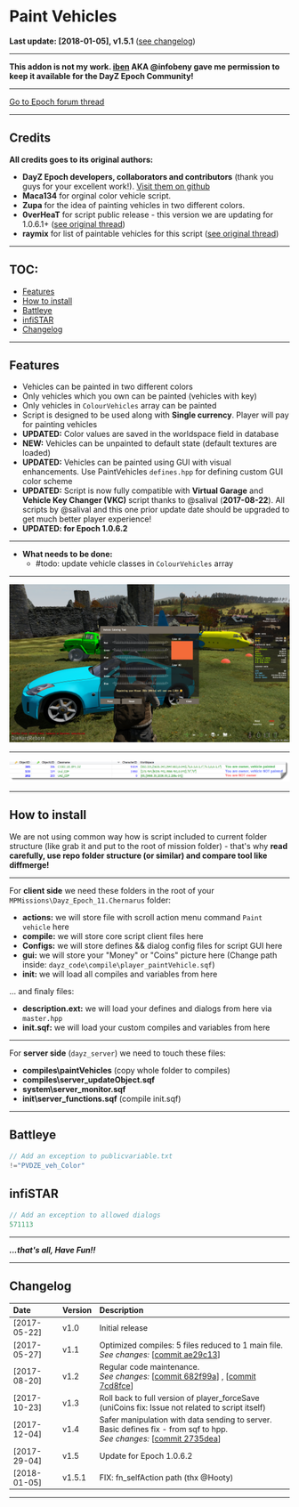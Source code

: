 # Paint Vehicles

**Last update: [2018-01-05], v1.5.1** ([see changelog](#changelog))

---

**This addon is not my work. [iben][originalauthor] AKA @infobeny gave me permission to keep it available for the DayZ Epoch Community!**

---

[Go to Epoch forum thread][scriptthread]

---

## Credits

**All credits goes to its original authors:**

+ **DayZ Epoch developers, collaborators and contributors** (thank you guys for your excellent work!). [Visit them on github][epochdevs]
+ **Maca134** for orginal color vehicle script.
+ **Zupa** for the idea of painting vehicles in two different colors.
+ **0verHeaT** for script public release - this version we are updating for 1.0.6.1+ ([see original thread][overheatthread])
+ **raymix** for list of paintable vehicles for this script ([see original thread][raymixthread])

---

## TOC:
<!-- MarkdownTOC -->

- [Features](#features)
- [How to install](#how-to-install)
- [Battleye](#battleye)
- [infiSTAR](#infistar)
- [Changelog](#changelog)

<!-- /MarkdownTOC -->

---

<a name="features"></a>
## Features

+ Vehicles can be painted in two different colors
+ Only vehicles which you own can be painted (vehicles with key)
+ Only vehicles in `ColourVehicles` array can be painted
+ Script is designed to be used along with **Single currency**. Player will pay for painting vehicles
+ **UPDATED:** Color values are saved in the worldspace field in database
+ **NEW:** Vehicles can be unpainted to default state (default textures are loaded)
+ **UPDATED:** Vehicles can be painted using GUI with visual enhancements. Use PaintVehicles `defines.hpp` for defining custom GUI color scheme
+ **UPDATED:** Script is now fully compatible with **Virtual Garage** and **Vehicle Key Changer (VKC)** script thanks to @salival (**2017-08-22**). All scripts by @salival and this one prior update date should be upgraded to get much better player experience!
+ **UPDATED: for Epoch 1.0.6.2**

---

+ **What needs to be done:**
  + #todo: update vehicle classes in `ColourVehicles` array

---

![Paint Vehicles showcase](Preview/Showcase.png)

---

![Paint Vehicles DB showcase](Preview/db_preview.png)

---

<a name="how-to-install"></a>
## How to install
We are not using common way how is script included to current folder structure (like grab it and put to the root of mission folder) - that's why **read carefully, use repo folder structure (or similar) and compare tool like diffmerge!**

---

For **client side** we need these folders in the root of your `MPMissions\Dayz_Epoch_11.Chernarus` folder:

+ **actions:** we will store file with scroll action menu command `Paint vehicle` here
+ **compile:** we will store core script client files here
+ **Configs:** we will store defines && dialog config files for script GUI here
+ **gui:** we will store your "Money" or "Coins" picture here (Change path inside: `dayz_code\compile\player_paintVehicle.sqf`)
+ **init:** we will load all compiles and variables from here

... and finaly files:

+ **description.ext:** we will load your defines and dialogs from here via `master.hpp` 
+ **init.sqf:** we will load your custom compiles and variables from here

---

For **server side** (`dayz_server`) we need to touch these files:

+ **compiles\paintVehicles** (copy whole folder to compiles)
+ **compiles\server_updateObject.sqf**
+ **system\server_monitor.sqf**
+ **init\server_functions.sqf** (compile init.sqf)

---

<a name="battleye"></a>
## Battleye

```c
// Add an exception to publicvariable.txt
!="PVDZE_veh_Color"
```

<a name="infistar"></a>
## infiSTAR

```c
// Add an exception to allowed dialogs
571113
```

---

**_...that's all, Have Fun!!_**

---

<a name="changelog"></a>
## Changelog

| Date         | Version | Description                                                                                                                        |
| :---         | :---    | :---                                                                                                                               |
| [2017-05-22] | v1.0    | Initial release                                                                                                                    |
| [2017-05-27] | v1.1    | Optimized compiles: 5 files reduced to 1 main file.<br>_See changes:_ [[commit ae29c13][update1]]                                  |
| [2017-08-20] | v1.2    | Regular code maintenance.<br>_See changes:_ [[commit 682f99a][update2]] , [[commit 7cd8fce][update3]]                              |
| [2017-10-23] | v1.3    | Roll back to full version of player_forceSave (uniCoins fix: Issue not related to script itself)                                   |
| [2017-12-04] | v1.4    | Safer manipulation with data sending to server. Basic defines fix - from sqf to hpp.<br>_See changes:_ [[commit 2735dea][update4]] |
| [2017-29-04] | v1.5    | Update for Epoch 1.0.6.2                                                                                                           |
| [2018-01-05] | v1.5.1  | FIX: fn_selfAction path (thx @Hooty)                                                                                               |

---

[scriptthread]: https://epochmod.com/forum/topic/43949-re-release-paint-vehicles-script-using-single-currency-updated-to-1061-and-upgraded/ "Go to source"
[epochdevs]: https://github.com/EpochModTeam/DayZ-Epoch "Go to source"
[overheatthread]: https://epochmod.com/forum/topic/18624-release-paint-vehicles/ "Go to source"
[raymixthread]: https://epochmod.com/forum/topic/19651-extras-full-list-of-paintable-vehicles-for-paint-vehicles-script/ "Go to source"
[update1]: https://github.com/infobeny/PaintVehicles/commit/ae29c1349802095025c6d8296f97d7e594988150 "See changes"
[update2]: https://github.com/infobeny/PaintVehicles/commit/682f99ac5a4432e8b47035d030dede9c5002eb13 "See changes"
[update3]: https://github.com/infobeny/PaintVehicles/commit/7cd8fced0fc836f90d461508b75119395f8fa0e0 "See changes"
[update4]: https://github.com/infobeny/PaintVehicles/commit/2735dea1120566e926aacd3a5ada7f9c880f88af "See changes"
[originalauthor]: https://github.com/infobeny/ "Go to source"
